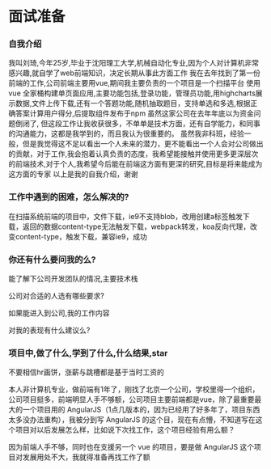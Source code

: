 # 面试准备

### 自我介绍

我叫刘琦,今年25岁,毕业于沈阳理工大学,机械自动化专业,因为个人对计算机非常感兴趣,就自学了web前端知识，决定长期从事此方面工作
我在去年找到了第一份前端的工作,公司前端主要用vue,期间我主要负责的一个项目是一个扫描平台
使用 vue 全家桶构建单页面应用,主要功能包括,登录功能，管理员功能,用highcharts展示数据,文件上传下载,还有一个答题功能,随机抽取题目，支持单选和多选,根据正确答案计算用户得分,后提取组件发布于npm
虽然这家公司在去年年底以为资金问题倒闭了, 但这段工作让我收获很多，不单单是技术方面，还有自学能力，和同事的沟通能力，这都是我学到的，而且我认为很重要的。
虽然我非科班，经验一般，但是我觉得这不足以看出一个人未来的潜力，更不能看出一个人会对公司做出的贡献，对于工作,我会抱着认真负责的态度，我希望能接触并使用更多更深层次的前端技术,对于个人,我希望今后能在前端这方面有更深的研究,目标是将来能成为这方面的专家
以上是我的自我介绍，谢谢

### 工作中遇到的困难，怎么解决的?

在扫描系统前端的项目中，文件下载，ie9不支持blob，改用创建a标签触发下载，返回的数据content-type无法触发下载，webpack转发，koa反向代理，改变content-type，触发下载，兼容ie9，成功

### 你还有什么要问我的么?

能了解下公司开发团队的情况,主要技术栈

公司对合适的人选有哪些要求?

如果能进入到公司,我的工作内容

对我的表现有什么建议么?

### 项目中,做了什么,学到了什么,什么结果,star

不要相信hr画饼，涨薪与跳槽都是基于当时工资的

本人非计算机专业，做前端有1年了，刚找了北京一个公司，学校里得一个组织，公司项目挺多，前端明显人手不够额，公司项目主要前端都是vue，除了最重要最大的一个项目用的 AngularJS（1点几版本的，因为已经用了好多年了，项目东西太多没办法重构），我被分到写 AngularJS 的这个目，现在有点懵，不知道写在这个项目对以后发展怎么样，比如说下次找工作，这个项目经验有用么额？

因为前端人手不够，同时也在支援另一个 vue 的项目，要是做 AngularJS 这个项目对发展用处不大，我就得准备再找工作了额